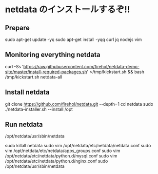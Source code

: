 # netdata のインストールするぞ!!

## Prepare
sudo apt-get update -yq
sudo apt-get install -yqq curl jq nodejs vim

## Monitoring everything netdata
curl -Ss 'https://raw.githubusercontent.com/firehol/netdata-demo-site/master/install-required-packages.sh' >/tmp/kickstart.sh && bash /tmp/kickstart.sh netdata-all

## Install netdata
git clone https://github.com/firehol/netdata.git --depth=1
cd netdata
sudo ./netdata-installer.sh --install /opt

## Run netdata
/opt/netdata/usr/sbin/netdata

sudo killall netdata
sudo vim /opt/netdata/etc/netdata/netdata.conf
sudo vim /opt/netdata/etc/netdata/apps_groups.conf
sudo vim /opt/netdata/etc/netdata/python.d/mysql.conf
sudo vim /opt/netdata/etc/netdata/python.d/nginx.conf
sudo /opt/netdata/usr/sbin/netdata
